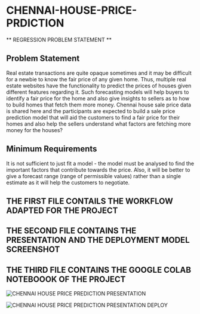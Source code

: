 # CHENNAI-HOUSE-PRICE-PRDICTION
** REGRESSION PROBLEM STATEMENT **

## Problem Statement
Real estate transactions are quite opaque sometimes and it may be difficult for a newbie to know the fair price of any given home. Thus, multiple real estate websites have the functionality to predict the prices of houses given different features regarding it. Such forecasting models will help buyers to identify a fair price for the home and also give insights to sellers as to how to build homes that fetch them more money. Chennai house sale price data is shared here and the participants are expected to build a sale price prediction model that will aid the customers to find a fair price for their homes and also help the sellers understand what factors are fetching more money for the houses?

## Minimum Requirements
It is not sufficient to just fit a model - the model must be analysed to find the important factors that contribute towards the price. Also, it will be better to give a forecast range (range of permissible values) rather than a single estimate as it will help the customers to negotiate.

## THE FIRST FILE CONTAILS THE WORKFLOW ADAPTED FOR THE PROJECT
## THE SECOND FILE CONTAINS THE PRESENTATION AND THE DEPLOYMENT MODEL SCREENSHOT
## THE THIRD FILE CONTAINS THE GOOGLE COLAB NOTEBOOOK OF THE PROJECT

![CHENNAI HOUSE PRICE PREDICTION PRESENTATION](https://user-images.githubusercontent.com/99380142/192132240-96a78c10-8b42-4254-a003-ca0875f7244d.png)


![CHENNAI HOUSE PRICE PREDICTION PRESENTATION DEPLOY](https://user-images.githubusercontent.com/99380142/192132266-c06ca857-b043-43b4-82c1-a44613acd5b9.png)
